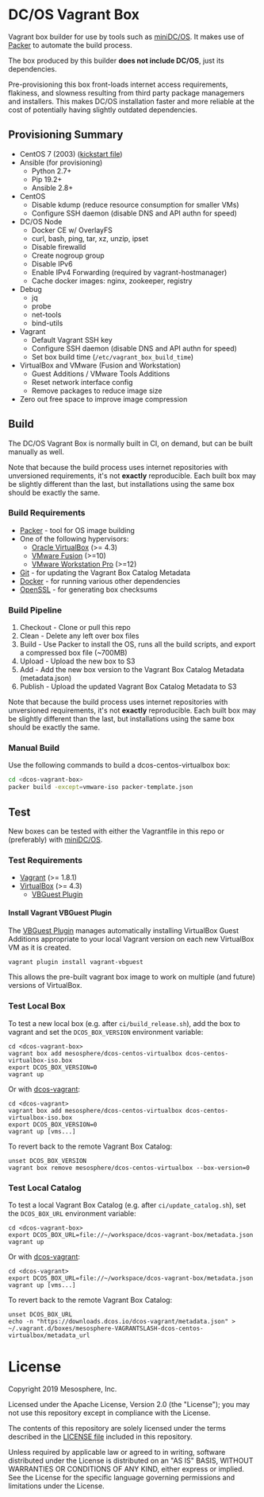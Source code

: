 # DC/OS Vagrant Box

Vagrant box builder for use by tools such as [miniDC/OS](https://minidcos.readthedocs.io/en/latest/).  It makes use of [Packer](https://www.packer.io/) to automate the build process.

The box produced by this builder **does not include DC/OS**, just its dependencies.

Pre-provisioning this box front-loads internet access requirements, flakiness, and slowness resulting from third party package managemers and installers. This makes DC/OS installation faster and more reliable at the cost of potentially having slightly outdated dependencies.

## Provisioning Summary

- CentOS 7 (2003) ([kickstart file](http/ks.cfg))
- Ansible (for provisioning)
  - Python 2.7+
  - Pip 19.2+
  - Ansible 2.8+
- CentOS
  - Disable kdump (reduce resource consumption for smaller VMs)
  - Configure SSH daemon (disable DNS and API authn for speed)
- DC/OS Node
  - Docker CE w/ OverlayFS
  - curl, bash, ping, tar, xz, unzip, ipset
  - Disable firewalld
  - Create nogroup group
  - Disable IPv6
  - Enable IPv4 Forwarding (required by vagrant-hostmanager)
  - Cache docker images: nginx, zookeeper, registry
- Debug
  - jq
  - probe
  - net-tools
  - bind-utils
- Vagrant
  - Default Vagrant SSH key
  - Configure SSH daemon (disable DNS and API authn for speed)
  - Set box build time (`/etc/vagrant_box_build_time`)
- VirtualBox and VMware (Fusion and Workstation)
  - Guest Additions / VMware Tools Additions
  - Reset network interface config
  - Remove packages to reduce image size
- Zero out free space to improve image compression

## Build

The DC/OS Vagrant Box is normally built in CI, on demand, but can be built manually as well.

Note that because the build process uses internet repositories with unversioned requirements, it's not **exactly** reproducible. Each built box may be slightly different than the last, but installations using the same box should be exactly the same.


### Build Requirements

- [Packer](https://www.packer.io/) - tool for OS image building
- One of the following hypervisors:
    - [Oracle VirtualBox](https://www.virtualbox.org/) (>= 4.3)
    - [VMware Fusion](https://www.vmware.com/uk/products/fusion.html) (>=10)
    - [VMware Workstation Pro](https://www.vmware.com/uk/products/workstation-pro.html) (>=12)
- [Git](https://git-scm.com/) - for updating the Vagrant Box Catalog Metadata
- [Docker](https://www.docker.com/) - for running various other dependencies
- [OpenSSL](https://www.openssl.org/) - for generating box checksums

### Build Pipeline

1. Checkout - Clone or pull this repo
1. Clean - Delete any left over box files
1. Build - Use Packer to install the OS, runs all the build scripts, and export a compressed box file (~700MB)
1. Upload - Upload the new box to S3
1. Add - Add the new box version to the Vagrant Box Catalog Metadata (metadata.json)
1. Publish - Upload the updated Vagrant Box Catalog Metadata to S3

Note that because the build process uses internet repositories with unversioned requirements, it's not **exactly** reproducible. Each built box may be slightly different than the last, but installations using the same box should be exactly the same.

### Manual Build

Use the following commands to build a dcos-centos-virtualbox box:

```bash
cd <dcos-vagrant-box>
packer build -except=vmware-iso packer-template.json
```

## Test

New boxes can be tested with either the Vagrantfile in this repo or (preferably) with [miniDC/OS](https://minidcos.readthedocs.io/en/latest/).

### Test Requirements

- [Vagrant](https://www.vagrantup.com/) (>= 1.8.1)
- [VirtualBox](https://www.virtualbox.org/) (>= 4.3)
  - [VBGuest Plugin](https://github.com/dotless-de/vagrant-vbguest)

#### Install Vagrant VBGuest Plugin

The [VBGuest Plugin](https://github.com/dotless-de/vagrant-vbguest) manages automatically installing VirtualBox Guest Additions appropriate to your local Vagrant version on each new VirtualBox VM as it is created.

```bash
vagrant plugin install vagrant-vbguest
```

This allows the pre-built vagrant box image to work on multiple (and future) versions of VirtualBox.

### Test Local Box

To test a new local box (e.g. after `ci/build_release.sh`), add the box to vagrant and set the `DCOS_BOX_VERSION` environment variable:

```
cd <dcos-vagrant-box>
vagrant box add mesosphere/dcos-centos-virtualbox dcos-centos-virtualbox-iso.box
export DCOS_BOX_VERSION=0
vagrant up
```

Or with [dcos-vagrant](https://github.com/mesosphere/dcos-vagrant):

```
cd <dcos-vagrant>
vagrant box add mesosphere/dcos-centos-virtualbox dcos-centos-virtualbox-iso.box
export DCOS_BOX_VERSION=0
vagrant up [vms...]
```

To revert back to the remote Vagrant Box Catalog:

```
unset DCOS_BOX_VERSION
vagrant box remove mesosphere/dcos-centos-virtualbox --box-version=0
```

### Test Local Catalog

To test a local Vagrant Box Catalog (e.g. after `ci/update_catalog.sh`), set the `DCOS_BOX_URL` environment variable:

```
cd <dcos-vagrant-box>
export DCOS_BOX_URL=file://~/workspace/dcos-vagrant-box/metadata.json
vagrant up
```

Or with [dcos-vagrant](https://github.com/mesosphere/dcos-vagrant):

```
cd <dcos-vagrant>
export DCOS_BOX_URL=file://~/workspace/dcos-vagrant-box/metadata.json
vagrant up [vms...]
```

To revert back to the remote Vagrant Box Catalog:

```
unset DCOS_BOX_URL
echo -n "https://downloads.dcos.io/dcos-vagrant/metadata.json" > ~/.vagrant.d/boxes/mesosphere-VAGRANTSLASH-dcos-centos-virtualbox/metadata_url
```

# License

Copyright 2019 Mesosphere, Inc.

Licensed under the Apache License, Version 2.0 (the "License");
you may not use this repository except in compliance with the License.

The contents of this repository are solely licensed under the terms described in the [LICENSE file](./LICENSE) included in this repository.

Unless required by applicable law or agreed to in writing, software
distributed under the License is distributed on an "AS IS" BASIS,
WITHOUT WARRANTIES OR CONDITIONS OF ANY KIND, either express or implied.
See the License for the specific language governing permissions and
limitations under the License.
